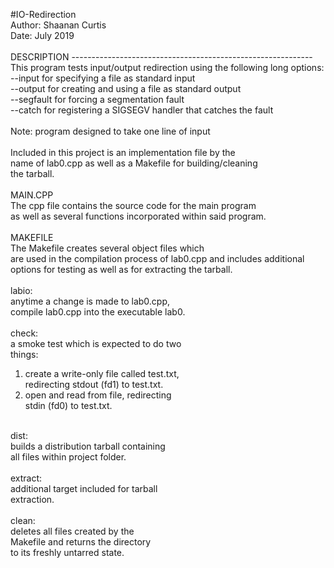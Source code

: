 #IO-Redirection <br/>
Author:  Shaanan Curtis <br/>
Date:    July 2019 <br/>
<br/>
DESCRIPTION ------------------------------------------------------------ <br/>
This program tests input/output redirection using the following long options: <br/>
--input for specifying a file as standard input <br/>
--output for creating and using a file as standard output <br/>
--segfault for forcing a segmentation fault <br/>
--catch for registering a SIGSEGV handler that catches the fault <br/>
<br/>
Note: program designed to take one line of input <br/>
<br/>
Included in this project is an implementation file by the <br/>
name of lab0.cpp as well as a Makefile for building/cleaning <br/>
the tarball.  <br/>
<br/>
MAIN.CPP<br/>
The cpp file contains the source code for the main program <br/>
as well as several functions incorporated within said program. <br/> 
<br/>
MAKEFILE<br/>
The Makefile creates several object files which<br/>
are used in the compilation process of lab0.cpp and includes additional<br/>
options for testing as well as for extracting the tarball.<br/>
<br/>
labio:<br/>
anytime a change is made to lab0.cpp,<br/>
compile lab0.cpp into the executable lab0.<br/>
<br/>
check:<br/>
a smoke test which is expected to do two<br/>
things:<br/>
1. create a write-only file called test.txt, <br/>
redirecting stdout (fd1) to test.txt.<br/>
2. open and read from file, redirecting<br/>
stdin (fd0) to test.txt.<br/>
<br/>
dist:<br/>
builds a distribution tarball containing<br/>
all files within project folder.<br/>
<br/>
extract:<br/>
additional target included for tarball<br/>
extraction.<br/>
<br/>
clean:<br/>
deletes all files created by the <br/>
Makefile and returns the directory<br/>
to its freshly untarred state.<br/>
<br/>
